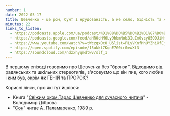 ```yaml
---
number: 1
date: 2022-05-17
title: Шевченко - це ром, бунт і ерудованість, а не село, бідність та журба
minutes: 22
links_to_listen:
  - https://podcasts.apple.com/ua/podcast/%D1%88%D0%B5%D0%B2%D1%87%D0%B5%D0%BD%D0%BA%D0%BE-%D1%86%D0%B5-%D1%80%D0%BE%D0%BC-%D0%B1%D1%83%D0%BD%D1%82-%D1%96-%D0%B5%D1%80%D1%83%D0%B4%D0%BE%D0%B2%D0%B0%D0%BD%D1%96%D1%81%D1%82%D1%8C-%D0%B0-%D0%BD%D0%B5-%D1%81%D0%B5%D0%BB%D0%BE-%D0%B1%D1%96%D0%B4%D0%BD%D1%96%D1%81%D1%82%D1%8C/id1624744195?i=1000561915289
  - https://podcasts.google.com/feed/aHR0cHM6Ly9hbmNob3IuZm0vcy85ODJiNmI4MC9wb2RjYXN0L3Jzcw/episode/NzEzOTNjNzktZTc2NC00MDMwLTk3MzctNDdhMTU2Mzk3MGZl?sa=X&ved=0CA0QkfYCahcKEwigg43oo5_7AhUAAAAAHQAAAAAQAQ
  - https://www.youtube.com/watch?v=tWczgxOcO_U&list=PLyVKnfMhUYZhiXfEjvTEfx7QNnHhbIA1X&index=1
  - https://open.spotify.com/episode/15ukkt7KqnE7G0ir0ewXt3
  - https://soundcloud.com/ndzxhyqmdtwv/slf_1
---
```


В першому епізоді говоримо про Шевченка без "бронзи". Відходимо від радянських
та шкільних стереотипів, з'ясовуємо що він пив, кого любив і ким був, окрім як
ГЕНІЙ та ПРОРОК? 

Корисні лінки, про які тут йшлося: 

- Книга "[Свіжим оком.Тарас Шевченко для сучасного читача][1]" \- Володимир Діброва
- "[Сон][2]" читає А. Паламаренко, 1989 р. 

[1]: https://www.yakaboo.ua/ua/svizhim-okom-taras-shevchenko-dlja-suchasnogo-chitacha.html
[2]: https://www.youtube.com/watch?v=Rr796HxDsCI
